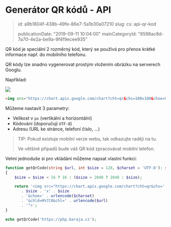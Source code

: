 Generátor QR kódů - API
=======================

> id: a9b1804f-438b-49fe-86e7-5a1b30a07210
> slug:
> 	cs: api-qr-kod
> 
> publicationDate: "2019-09-11 10:04:00"
> mainCategoryId: "8598ac8d-7a70-4e2a-be9a-9f4f9ecee935"

QR kód je speciální 2 rozměrný kód, který se používá pro přenos krátké informace např. do mobilního telefonu.

QR kódy lze snadno vygenerovat prostým vložením obrázku na serverech Googlu.

Například:

<img src="https://chart.apis.google.com/chart?cht=qr&chs=100x100&choe=UTF-8&chld=H%7C0&chl=https://php.baraja.cz">

```html
<img src="https://chart.apis.google.com/chart?cht=qr&chs=100x100&choe=UTF-8&chld=H%7C0&chl=https://php.baraja.cz">
```

Můžeme nastavit 3 parametry:

- Velikost v `px` (vertikální a horizontální)
- Kódování (doporučuji `UTF-8`)
- Adresu (URL ke stránce, telefoní číslo, ...)

> TIP: Pokud existuje mobilní verze webu, tak odkazujte raději na tu.
>
> Ve většině případů bude váš QR kód zpracovávat mobilní telefon.

Velmi jednoduše si pro vkládání můžeme napsat vlastní funkci:

```php
function getQrCode(string $url, int $size = 128, $charset = 'UTF-8'): string
{
    $size = $size < 16 ? 16 : ($size > 2048 ? 2048 : $size);

    return '<img src="https://chart.apis.google.com/chart?cht=qr&chs='
       . $size . 'x' . $size
       . '&choe=' . urlencode($charset)
       . '&chld=H%7C0&chl=' . urlencode($url)
       . '">';
}

echo getQrCode('https://php.baraja.cz');
```
